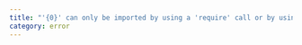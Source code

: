 ```yaml
---
title: "'{0}' can only be imported by using a 'require' call or by using a default import."
category: error
---
```

